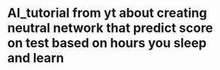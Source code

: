 # AI_tutorial from yt about creating  neutral network that predict score on test based on hours you sleep and learn